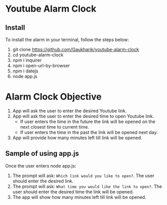 # Youtube Alarm Clock

## Install

To install the alarm in your terminal, follow the steps below:

1. git clone https://github.com/Gaukharik/youtube-alarm-clock
2. cd youtube-alarm-clock
3. npm i inquirer
4. npm i open-url-by-browser
5. npm i datejs
6. node app.js

# Alarm Clock Objective

1. App will ask the user to enter the desired Youtube link.
2. App will ask the user to enter the desired time to open Youtube link.
   - If user enters the time in the future the link will be opened on the next closest time to current time.
   - If user enters the time in the past the link will be opened next day.
3. App will provide how many minutes left till link will be opened.

## Sample of using app.js

Once the user enters node app.js:

1. The prompt will ask: `Which link would you like to open?`. The user should enter the desired link.
2. The prompt will ask: `What time you would like the link to open?`. The user should enter the desired time the link will be opened.
3. The app will show how many minutes left till link will be opened.

